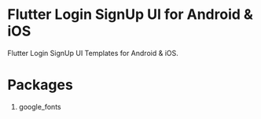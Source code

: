 # Flutter Login SignUp UI for Android & iOS 
 Flutter Login SignUp UI Templates for Android & iOS.

# Packages 
1) google_fonts


